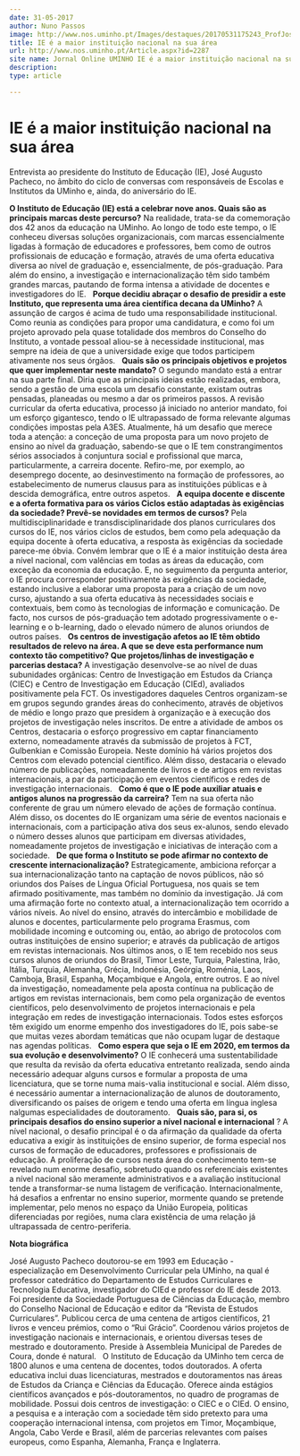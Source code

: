 ```yaml
---
date: 31-05-2017
author: Nuno Passos
image: http://www.nos.uminho.pt/Images/destaques/20170531175243_ProfJosAugustoPacheco.jpg
title: IE é a maior instituição nacional na sua área
url: http://www.nos.uminho.pt/Article.aspx?id=2287
site name: Jornal Online UMINHO IE é a maior instituição nacional na sua área
description: 
type: article

---
```

# IE é a maior instituição nacional na sua área


  

Entrevista ao presidente do Instituto de Educação (IE), José Augusto Pacheco, no âmbito do ciclo de conversas com responsáveis de Escolas e Institutos da UMinho e, ainda, do aniversário do IE.

**O Instituto de Educação (IE) está a celebrar nove anos. Quais são as principais marcas deste percurso?** 
Na realidade, trata-se da comemoração dos 42 anos da educação na UMinho. Ao longo de todo este tempo, o IE conheceu diversas soluções organizacionais, com marcas essencialmente ligadas à formação de educadores e professores, bem como de outros profissionais de educação e formação, através de uma oferta educativa diversa ao nível de graduação e, essencialmente, de pós-graduação. Para além do ensino, a investigação e internacionalização têm sido também grandes marcas, pautando de forma intensa a atividade de docentes e investigadores do IE.
 
**Porque decidiu abraçar o desafio de presidir a este Instituto, que representa uma área científica decana da UMinho?** 
A assunção de cargos é acima de tudo uma responsabilidade institucional. Como reunia as condições para propor uma candidatura, e como foi um projeto aprovado pela quase totalidade dos membros do Conselho do Instituto, a vontade pessoal aliou-se à necessidade institucional, mas sempre na ideia de que a universidade exige que todos participem ativamente nos seus órgãos.
 
**Quais são os principais objetivos e projetos que quer implementar neste mandato?** 
O segundo mandato está a entrar na sua parte final. Diria que as principais ideias estão realizadas, embora, sendo a gestão de uma escola um desafio constante, existam outras pensadas, planeadas ou mesmo a dar os primeiros passos. A revisão curricular da oferta educativa, processo já iniciado no anterior mandato, foi um esforço gigantesco, tendo o IE ultrapassado de forma relevante algumas condições impostas pela A3ES. Atualmente, há um desafio que merece toda a atenção: a conceção de uma proposta para um novo projeto de ensino ao nível da graduação, sabendo-se que o IE tem constrangimentos sérios associados à conjuntura social e profissional que marca, particularmente, a carreira docente. Refiro-me, por exemplo, ao desemprego docente, ao desinvestimento na formação de professores, ao estabelecimento de numerus clausus para as instituições públicas e à descida demográfica, entre outros aspetos.
 
**A equipa docente e discente e a oferta formativa para os vários Ciclos estão adaptadas às exigências da sociedade? Prevê-se novidades em termos de cursos?** 
Pela multidisciplinaridade e transdisciplinaridade dos planos curriculares dos cursos do IE, nos vários ciclos de estudos, bem como pela adequação da equipa docente à oferta educativa, a resposta às exigências da sociedade parece-me óbvia. Convém lembrar que o IE é a maior instituição desta área a nível nacional, com valências em todas as áreas da educação, com exceção da economia da educação. E, no seguimento da pergunta anterior, o IE procura corresponder positivamente às exigências da sociedade, estando inclusive a elaborar uma proposta para a criação de um novo curso, ajustando a sua oferta educativa às necessidades sociais e contextuais, bem como às tecnologias de informação e comunicação. De facto, nos cursos de pós-graduação tem adotado progressivamente o e-learning e o b-learning, dado o elevado número de alunos oriundos de outros países.
 
**Os centros de investigação afetos ao IE têm obtido resultados de relevo na área. A que se deve esta performance num contexto tão competitivo? Que projetos/linhas de investigação e parcerias destaca?** 
A investigação desenvolve-se ao nível de duas subunidades orgânicas: Centro de Investigação em Estudos da Criança (CIEC) e Centro de Investigação em Educação (CIEd), avaliados positivamente pela FCT. Os investigadores daqueles Centros organizam-se em grupos segundo grandes áreas do conhecimento, através de objetivos de médio e longo prazo que presidem à organização e à execução dos projetos de investigação neles inscritos. De entre a atividade de ambos os Centros, destacaria o esforço progressivo em captar financiamento externo, nomeadamente através da submissão de projetos à FCT, Gulbenkian e Comissão Europeia. Neste domínio há vários projetos dos Centros com elevado potencial científico. Além disso, destacaria o elevado número de publicações, nomeadamente de livros e de artigos em revistas internacionais, a par da participação em eventos científicos e redes de investigação internacionais.
 
**Como é que o IE pode auxiliar atuais e antigos alunos na progressão da carreira?** 
Tem na sua oferta não conferente de grau um número elevado de ações de formação contínua. Além disso, os docentes do IE organizam uma série de eventos nacionais e internacionais, com a participação ativa dos seus ex-alunos, sendo elevado o número desses alunos que participam em diversas atividades, nomeadamente projetos de investigação e iniciativas de interação com a sociedade.
 
**De que forma o Instituto se pode afirmar no contexto de crescente internacionalização?** 
Estrategicamente, ambiciona reforçar a sua internacionalização tanto na captação de novos públicos, não só oriundos dos Países de Língua Oficial Portuguesa, nos quais se tem afirmado positivamente, mas também no domínio da investigação. Já com uma afirmação forte no contexto atual, a internacionalização tem ocorrido a vários níveis. Ao nível do ensino, através do intercâmbio e mobilidade de alunos e docentes, particularmente pelo programa Erasmus, com mobilidade incoming e outcoming ou, então, ao abrigo de protocolos com outras instituições de ensino superior; e através da publicação de artigos em revistas internacionais. Nos últimos anos, o IE tem recebido nos seus cursos alunos de oriundos do Brasil, Timor Leste, Turquia, Palestina, Irão, Itália, Turquia, Alemanha, Grécia, Indonésia, Geórgia, Roménia, Laos, Camboja, Brasil, Espanha, Moçambique e Angola, entre outros. E ao nível da investigação, nomeadamente pela aposta contínua na publicação de artigos em revistas internacionais, bem como pela organização de eventos científicos, pelo desenvolvimento de projetos internacionais e pela integração em redes de investigação internacionais. Todos estes esforços têm exigido um enorme empenho dos investigadores do IE, pois sabe-se que muitas vezes abordam temáticas que não ocupam lugar de destaque nas agendas políticas.
 
**Como espera que seja o IE em 2020, em termos da sua evolução e desenvolvimento?** 
O IE conhecerá uma sustentabilidade que resulta da revisão da oferta educativa entretanto realizada, sendo ainda necessário adequar alguns cursos e formular a proposta de uma licenciatura, que se torne numa mais-valia institucional e social. Além disso, é necessário aumentar a internacionalização de alunos de doutoramento, diversificando os países de origem e tendo uma oferta em língua inglesa nalgumas especialidades de doutoramento.
 
**Quais são, para si, os principais desafios do ensino superior a nível nacional e internacional** ?
A nível nacional, o desafio principal é o da afirmação da qualidade da oferta educativa a exigir às instituições de ensino superior, de forma especial nos cursos de formação de educadores, professores e profissionais de educação. A proliferação de cursos nesta área do conhecimento tem-se revelado num enorme desafio, sobretudo quando os referenciais existentes a nível nacional são meramente administrativos e a avaliação institucional tende a transformar-se numa listagem de verificação. Internacionalmente, há desafios a enfrentar no ensino superior, mormente quando se pretende implementar, pelo menos no espaço da União Europeia, politicas diferenciadas por regiões, numa clara existência de uma relação já ultrapassada de centro-periferia.

**Nota biográfica** 

José Augusto Pacheco doutorou-se em 1993 em Educação - especialização em Desenvolvimento Curricular pela UMinho, na qual é professor catedrático do Departamento de Estudos Curriculares e Tecnologia Educativa, investigador do CIEd e professor do IE desde 2013. Foi presidente da Sociedade Portuguesa de Ciências da Educação, membro do Conselho Nacional de Educação e editor da “Revista de Estudos Curriculares”. Publicou cerca de uma centena de artigos científicos, 21 livros e venceu prémios, como o “Rui Grácio”. Coordenou vários projetos de investigação nacionais e internacionais, e orientou diversas teses de mestrado e doutoramento. Preside à Assembleia Municipal de Paredes de Coura, donde é natural.
 
O Instituto de Educação da UMinho tem cerca de 1800 alunos e uma centena de docentes, todos doutorados. A oferta educativa inclui duas licenciaturas, mestrados e doutoramentos nas áreas de Estudos da Criança e Ciências da Educação. Oferece ainda estágios científicos avançados e pós-doutoramentos, no quadro de programas de mobilidade. Possui dois centros de investigação: o CIEC e o CIEd. O ensino, a pesquisa e a interação com a sociedade têm sido pretexto para uma cooperação internacional intensa, com projetos em Timor, Moçambique, Angola, Cabo Verde e Brasil, além de parcerias relevantes com países europeus, como Espanha, Alemanha, França e Inglaterra.
 

